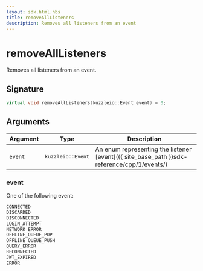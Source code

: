 ```yaml
---
layout: sdk.html.hbs
title: removeAllListeners
description: Removes all listeners from an event
---
```


# removeAllListeners

Removes all listeners from an event.

## Signature

```cpp
virtual void removeAllListeners(kuzzleio::Event event) = 0;
```

## Arguments

| Argument   | Type                      | Description
| ---------- | ------------------------- | ------------------------------------------------------------------------------------------------------
| `event`    | <pre>kuzzleio::Event</pre>           | An enum representing the listener [event]({{ site_base_path }}sdk-reference/cpp/1/events/)

### **event**

One of the following event:

```cpp
CONNECTED
DISCARDED
DISCONNECTED
LOGIN_ATTEMPT
NETWORK_ERROR
OFFLINE_QUEUE_POP
OFFLINE_QUEUE_PUSH
QUERY_ERROR
RECONNECTED
JWT_EXPIRED
ERROR
```
